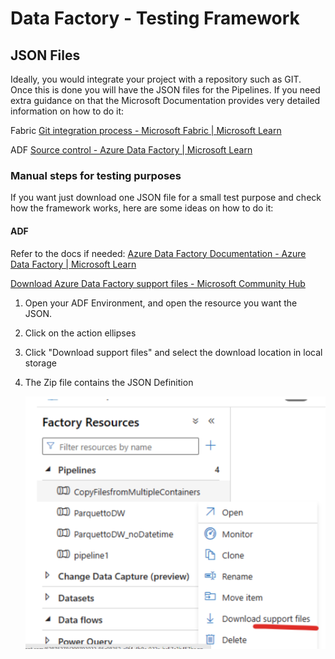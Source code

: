 # Data Factory - Testing Framework

## JSON Files

Ideally, you would integrate your project with a repository such as GIT.
Once this is done you will have the JSON files for the Pipelines.
If you need extra guidance on that the Microsoft Documentation provides very detailed information on how to do it:

Fabric
[Git integration process - Microsoft Fabric | Microsoft Learn](https://learn.microsoft.com/en-us/fabric/cicd/git-integration/git-integration-process)

ADF
[Source control - Azure Data Factory | Microsoft Learn](https://learn.microsoft.com/azure/data-factory/source-control)

### Manual steps for testing purposes

If you want just download one JSON file for a small test purpose and check how the framework works,
here are some ideas on how to do it:

#### ADF

Refer to the docs if needed: [Azure Data Factory Documentation - Azure Data Factory | Microsoft Learn](https://learn.microsoft.com/en-us/azure/data-factory/)

[Download Azure Data Factory support files - Microsoft Community Hub](https://techcommunity.microsoft.com/t5/azure-data-factory-blog/download-azure-data-factory-support-files/ba-p/1042848)

1. Open your ADF Environment, and open the resource you want the JSON.

2. Click on the action ellipses

3. Click "Download support files" and select the download location in local storage

4. The Zip file contains the JSON Definition

   ![image](/docs/environment_setup/images/download_support_files.png)

